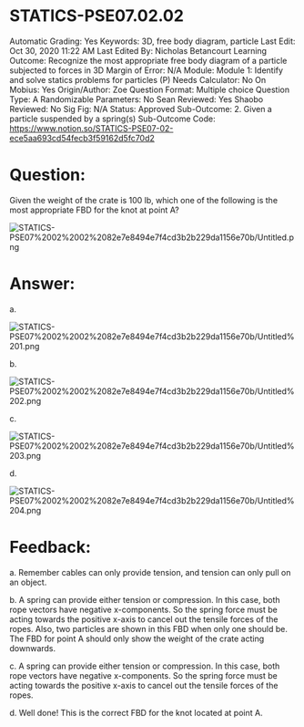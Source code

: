 # STATICS-PSE07.02.02

Automatic Grading: Yes
Keywords: 3D, free body diagram, particle
Last Edit: Oct 30, 2020 11:22 AM
Last Edited By: Nicholas Betancourt
Learning Outcome: Recognize the most appropriate free body diagram of a particle subjected to forces in 3D
Margin of Error: N/A
Module: Module 1: Identify and solve statics problems for particles (P)
Needs Calculator: No
On Mobius: Yes
Origin/Author: Zoe
Question Format: Multiple choice
Question Type: A
Randomizable Parameters: No
Sean Reviewed: Yes
Shaobo Reviewed: No
Sig Fig: N/A
Status: Approved
Sub-Outcome: 2. Given a particle suspended by a spring(s)
Sub-Outcome Code: https://www.notion.so/STATICS-PSE07-02-ece5aa693cd54fecb3f59162d5fc70d2

# Question:

Given the weight of the crate is 100 lb, which one of the following is the most appropriate FBD for the knot at point A?

![STATICS-PSE07%2002%2002%2082e7e8494e7f4cd3b2b229da1156e70b/Untitled.png](STATICS-PSE07%2002%2002%2082e7e8494e7f4cd3b2b229da1156e70b/Untitled.png)

# Answer:

a.

![STATICS-PSE07%2002%2002%2082e7e8494e7f4cd3b2b229da1156e70b/Untitled%201.png](STATICS-PSE07%2002%2002%2082e7e8494e7f4cd3b2b229da1156e70b/Untitled%201.png)

b.

![STATICS-PSE07%2002%2002%2082e7e8494e7f4cd3b2b229da1156e70b/Untitled%202.png](STATICS-PSE07%2002%2002%2082e7e8494e7f4cd3b2b229da1156e70b/Untitled%202.png)

c. 

![STATICS-PSE07%2002%2002%2082e7e8494e7f4cd3b2b229da1156e70b/Untitled%203.png](STATICS-PSE07%2002%2002%2082e7e8494e7f4cd3b2b229da1156e70b/Untitled%203.png)

d.

![STATICS-PSE07%2002%2002%2082e7e8494e7f4cd3b2b229da1156e70b/Untitled%204.png](STATICS-PSE07%2002%2002%2082e7e8494e7f4cd3b2b229da1156e70b/Untitled%204.png)

# Feedback:

a. Remember cables can only provide tension, and tension can only pull on an object. 

b. A spring can provide either tension or compression. In this case, both rope vectors have negative x-components.  So the spring force must be acting towards the positive x-axis to cancel out the tensile forces of the ropes.  Also, two particles are shown in this FBD when only one should be.  The FBD for point A should only show the weight of the crate acting downwards.

c. A spring can provide either tension or compression. In this case, both rope vectors have negative x-components.  So the spring force must be acting towards the positive x-axis to cancel out the tensile forces of the ropes. 

d. Well done! This is the correct FBD for the knot located at point A.